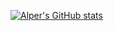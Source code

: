 [![Alper's GitHub stats](https://github-readme-stats.vercel.app/api?username=alperozoner&show_icons=true&theme=codeSTACKr&show_icons=true&)](https://github.com/anuraghazra/github-readme-stats)
